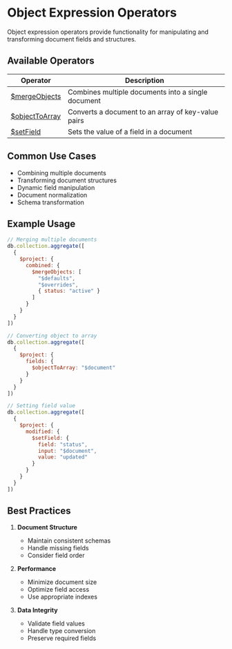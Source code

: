 # Object Expression Operators

Object expression operators provide functionality for manipulating and transforming document fields and structures.

## Available Operators

| Operator | Description |
|----------|-------------|
| [$mergeObjects](mergeObjects.md) | Combines multiple documents into a single document |
| [$objectToArray](objectToArray.md) | Converts a document to an array of key-value pairs |
| [$setField](setField.md) | Sets the value of a field in a document |

## Common Use Cases

- Combining multiple documents
- Transforming document structures
- Dynamic field manipulation
- Document normalization
- Schema transformation

## Example Usage

```javascript
// Merging multiple documents
db.collection.aggregate([
  {
    $project: {
      combined: {
        $mergeObjects: [
          "$defaults",
          "$overrides",
          { status: "active" }
        ]
      }
    }
  }
])

// Converting object to array
db.collection.aggregate([
  {
    $project: {
      fields: {
        $objectToArray: "$document"
      }
    }
  }
])

// Setting field value
db.collection.aggregate([
  {
    $project: {
      modified: {
        $setField: {
          field: "status",
          input: "$document",
          value: "updated"
        }
      }
    }
  }
])
```

## Best Practices

1. **Document Structure**
   - Maintain consistent schemas
   - Handle missing fields
   - Consider field order

2. **Performance**
   - Minimize document size
   - Optimize field access
   - Use appropriate indexes

3. **Data Integrity**
   - Validate field values
   - Handle type conversion
   - Preserve required fields 